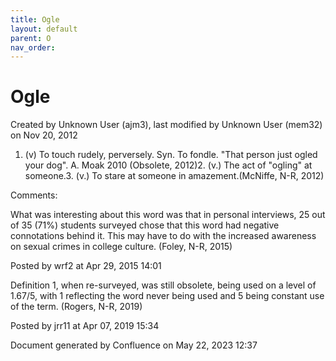 ```yaml
---
title: Ogle
layout: default
parent: O
nav_order:
---
```


# Ogle

Created by  Unknown User (ajm3), last modified by  Unknown User (mem32) on Nov 20, 2012

1. (v) To touch rudely, perversely. Syn. To fondle. &quot;That person just ogled your dog&quot;. A. Moak 2010 (Obsolete, 2012)2. (v.) The act of &quot;ogling&quot; at someone.3. (v.) To stare at someone in amazement.(McNiffe, N-R, 2012)

Comments:

What was interesting about this word was that in personal interviews, 25 out of 35 (71%) students surveyed chose that this word had negative connotations behind it. This may have to do with the increased awareness on sexual crimes in college culture. (Foley, N-R, 2015)

Posted by wrf2 at Apr 29, 2015 14:01

Definition 1, when re-surveyed, was still obsolete, being used on a level of 1.67/5, with 1 reflecting the word never being used and 5 being constant use of the term. (Rogers, N-R, 2019)

Posted by jrr11 at Apr 07, 2019 15:34

Document generated by Confluence on May 22, 2023 12:37


